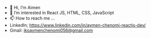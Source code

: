 - 👋 Hi, I’m Aimen
- 👀 I’m interested in React JS, HTML, CSS, JavaScript
- 📫 How to reach me ...
-   LinkedIn;   https://www.linkedin.com/in/aymen-chenomi-reactjs-dev/
-   Gmail: ikoaymenchenomi056@gmail.com

